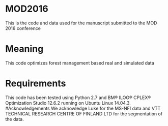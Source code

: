 # MOD2016
This is the code and data used for the manuscript submitted to the MOD 2016 conference
# Meaning
This code optimizes forest management based real and simulated data
# Requirements
This code has been tested using Python 2.7 and BM® ILOG® CPLEX® Optimization Studio 12.6.2 running on Ubuntu Linux 14.04.3.
#Acknowledgements
We acknowledge Luke for the MS-NFI data and VTT TECHNICAL RESEARCH CENTRE OF FINLAND LTD for the segmentation of the data.
